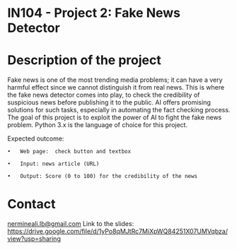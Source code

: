 # IN104 - Project 2: Fake News Detector
# Description of the project 

Fake news is one of the most trending media problems; it can have a very harmful effect since we cannot distinguish it from real news. This is where the fake news detector comes into play, to check the credibility of suspicious news before publishing it to the public. AI offers promising solutions for such tasks, especially in automating the fact checking process.
The goal of this project is to exploit the power of AI to fight the fake news problem. Python 3.x is the language of choice for this project.

Expected outcome:
	
	•	Web page:  check button and textbox
	
	•	Input: news article (URL)
	
	•	Output: Score (0 to 100) for the credibility of the news 
	
# Contact 
nermineali.lb@gmail.com
Link to the slides: https://drive.google.com/file/d/1yPo8qMJtRc7MiXpWQ84251X07UMVqbza/view?usp=sharing
